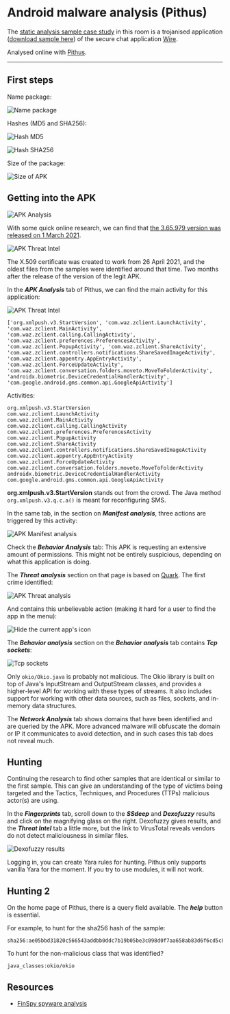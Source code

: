 # Android malware analysis (Pithus)

The [static analysis sample case study](../notes/mobile-analysis.md) in this room is a trojanised application ([download sample here](https://beta.pithus.org/report/ae05bbd31820c566543addbb0ddc7b19b05be3c098d0f7aa658ab83d6f6cd5c8)) of the secure chat application [Wire](https://wire.com/en/). 

Analysed online with [Pithus](https://testlab.tymyrddin.dev/docs/dfir/pithus).

----

## First steps

Name package:

![Name package](../../_static/images/name-apk.png)

Hashes (MD5 and SHA256):

![Hash MD5](../../_static/images/hash-md5.png)

![Hash SHA256](../../_static/images/hash-sha256.png)

Size of the package:

![Size of APK](../../_static/images/apk-size.png)

## Getting into the APK

![APK Analysis](../../_static/images/apk-analysis.png)

With some quick online research, we can find that [the 3.65.979 version was released on 1 March 2021](https://www.apkmirror.com/apk/wire-swiss-gmbh/wire/wire-3-65-979-release/wire-secure-messenger-3-65-979-android-apk-download/).

![APK Threat Intel](../../_static/images/apk-threatintel.png)

The X.509 certificate was created to work from 26 April 2021, and the oldest files from the samples were identified around that time. Two months after the release of the version of the legit APK. 

In the ***APK Analysis*** tab of Pithus, we can find the main activity for this application:

![APK Threat Intel](../../_static/images/apk-main-activities.png)

```text
['org.xmlpush.v3.StartVersion', 'com.waz.zclient.LaunchActivity', 'com.waz.zclient.MainActivity', 
'com.waz.zclient.calling.CallingActivity', 'com.waz.zclient.preferences.PreferencesActivity', 
'com.waz.zclient.PopupActivity', 'com.waz.zclient.ShareActivity', 
'com.waz.zclient.controllers.notifications.ShareSavedImageActivity', 
'com.waz.zclient.appentry.AppEntryActivity', 'com.waz.zclient.ForceUpdateActivity', 
'com.waz.zclient.conversation.folders.moveto.MoveToFolderActivity', 
'androidx.biometric.DeviceCredentialHandlerActivity', 'com.google.android.gms.common.api.GoogleApiActivity']
```

Activities:

```text
org.xmlpush.v3.StartVersion
com.waz.zclient.LaunchActivity
com.waz.zclient.MainActivity
com.waz.zclient.calling.CallingActivity
com.waz.zclient.preferences.PreferencesActivity
com.waz.zclient.PopupActivity
com.waz.zclient.ShareActivity
com.waz.zclient.controllers.notifications.ShareSavedImageActivity
com.waz.zclient.appentry.AppEntryActivity
com.waz.zclient.ForceUpdateActivity
com.waz.zclient.conversation.folders.moveto.MoveToFolderActivity
androidx.biometric.DeviceCredentialHandlerActivity
com.google.android.gms.common.api.GoogleApiActivity
```

**org.xmlpush.v3.StartVersion** stands out from the crowd. The Java method `org.xmlpush.v3.q.c.a()` is meant for reconfiguring SMS.

In the same tab, in the section on ***Manifest analysis***, three actions are triggered by this activity:

![APK Manifest analysis](../../_static/images/apk-manifest-analysis.png)

Check the ***Behavior Analysis*** tab: This APK is requesting an extensive amount of permissions. This might not be entirely suspicious, depending on what this application is doing. 

The ***Threat analysis*** section on that page is based on [Quark](https://github.com/quark-engine/quark-engine). The first crime identified:

![APK Threat analysis](../../_static/images/apk-threat-analysis.png)

And contains this unbelievable action (making it hard for a user to find the app in the menu):

![Hide the current app's icon](../../_static/images/apk-hide-icon.png)

The ***Behavior analysis*** section on the ***Behavior analysis*** tab contains ***Tcp sockets***:

![Tcp sockets](../../_static/images/apk-tcp-sockets.png)

Only `okio/Okio.java` is probably not malicious. The Okio library is built on top of Java's InputStream and OutputStream classes, and provides a higher-level API for working with these types of streams. It also includes support for working with other data sources, such as files, sockets, and in-memory data structures.

The ***Network Analysis*** tab shows domains that have been identified and are queried by the APK. More advanced malware will obfuscate the domain or IP it communicates to avoid detection, and in such cases this tab does not reveal much.

## Hunting

Continuing the research to find other samples that are identical or similar to the first sample. This can give an understanding of the type of victims being targeted and the Tactics, Techniques, and Procedures (TTPs) malicious actor(s) are using.

In the ***Fingerprints*** tab, scroll down to the ***SSdeep*** and ***Dexofuzzy*** results and click on the magnifying glass on the right. Dexofuzzy gives results, and the ***Threat Intel*** tab a little more, but the link to VirusTotal reveals vendors do not detect maliciousness in similar files.

![Dexofuzzy results](../../_static/images/apk-similarity.png)

Logging in, you can create Yara rules for hunting. Pithus only supports vanilla Yara for the moment. If you try to use modules, it will not work.

## Hunting 2

On the home page of Pithus, there is a query field available. The ***help*** button is essential.

For example, to hunt for the sha256 hash of the sample:

```text
sha256:ae05bbd31820c566543addbb0ddc7b19b05be3c098d0f7aa658ab83d6f6cd5c8
```

To hunt for the non-malicious class that was identified?

```text
java_classes:okio/okio
```

## Resources

* [FinSpy spyware analysis](https://defensive-lab.agency/2020/09/finspy-android/)
